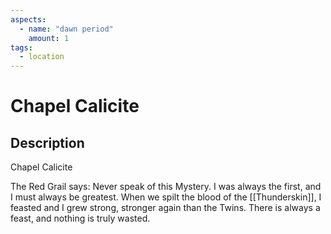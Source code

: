 ```yaml
---
aspects: 
  - name: "dawn period"
    amount: 1
tags:
  - location
---
```


# Chapel Calicite

## Description
Chapel Calicite

The Red Grail says: Never speak of this Mystery. I was always the first, and I must always be greatest. When we spilt the blood of the [[Thunderskin]], I feasted and I grew strong, stronger again than the Twins. There is always a feast, and nothing is truly wasted.